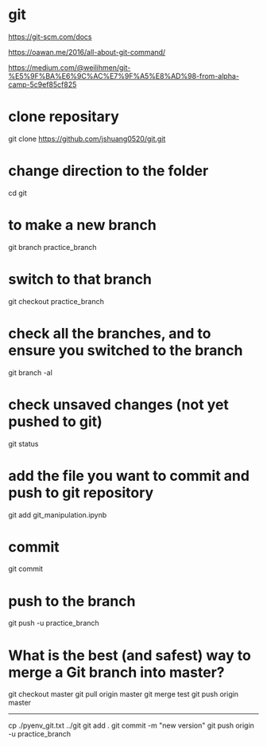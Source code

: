 # git

https://git-scm.com/docs

https://oawan.me/2016/all-about-git-command/

https://medium.com/@weilihmen/git-%E5%9F%BA%E6%9C%AC%E7%9F%A5%E8%AD%98-from-alpha-camp-5c9ef85cf825



# clone repositary
git clone https://github.com/jshuang0520/git.git

# change direction to the folder
cd git

# to make a new branch
git branch practice_branch

# switch to that branch
git checkout practice_branch

# check all the branches, and to ensure you switched to the branch
git branch -al

# check unsaved changes (not yet pushed to git)
git status

# add the file you want to commit and push to git repository
git add git_manipulation.ipynb

# commit
git commit

# push to the branch
git push -u practice_branch


# What is the best (and safest) way to merge a Git branch into master?
git checkout master
git pull origin master
git merge test
git push origin master


-----------------------


cp ./pyenv_git.txt ../git
git add .
git commit -m "new version"
git push origin -u practice_branch


